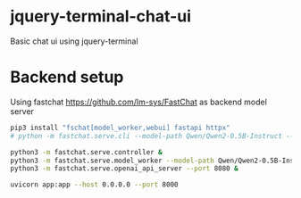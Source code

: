 # jquery-terminal-chat-ui
Basic chat ui using jquery-terminal

# Backend setup

Using fastchat https://github.com/lm-sys/FastChat as backend model server

```bash
pip3 install "fschat[model_worker,webui] fastapi httpx"
# python -m fastchat.serve.cli --model-path Qwen/Qwen2-0.5B-Instruct --device cpu

python3 -m fastchat.serve.controller &
python3 -m fastchat.serve.model_worker --model-path Qwen/Qwen2-0.5B-Instruct --device cpu &
python3 -m fastchat.serve.openai_api_server --port 8080 &

uvicorn app:app --host 0.0.0.0 --port 8000
```
